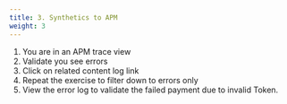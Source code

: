 ```yaml
---
title: 3. Synthetics to APM
weight: 3
---
```


1. You are in an APM trace view
2. Validate you see errors
3. Click on related content log link
4. Repeat the exercise to filter down to errors only
5. View the error log to validate the failed payment due to invalid Token.
